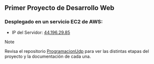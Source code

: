 ## Primer Proyecto de Desarrollo Web ##
### Desplegado en un servicio EC2 de AWS: ###

- IP del Servidor: [44.196.29.85](44.196.29.85)

> [!NOTE]
> Revisa el repositorio [ProgramacionUdp](https://github.com/maxxee1/ProgramacionUdp/tree/master/HTML) para ver las distintas etapas del proyecto y la documentación de cada una.
 
